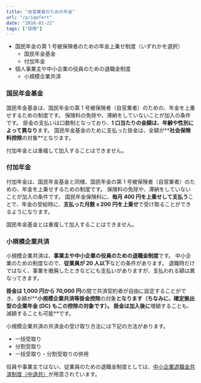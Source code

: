 ```yaml
---
title: "自営業者のための年金"
url: "/p/iqefert"
date: "2016-01-22"
tags: ["保険"]
---
```


- 国民年金の第 1 号被保険者のための年金上乗せ制度（いずれかを選択）
  - 国民年金基金
  - 付加年金
- 個人事業主や中小企業の役員のための退職金制度
  - 小規模企業共済


### 国民年金基金

国民年金基金は、国民年金の第 1 号被保険者（自営業者）のための、年金を上乗せするための制度です。
保険料の免除や、滞納をしていないことが加入の条件です。
掛金の支払いは口数制となっており、**1 口当たりの金額は、年齢や性別によって異なり**ます。
国民年金基金のために支払った掛金は、全額が**<b>社会保険料控除</b>の対象**となります。

付加年金とは重複して加入することはできません。


### 付加年金

付加年金は、国民年金基金と同様、国民年金の第 1 号被保険者（自営業者）のための、年金を上乗せするための制度です。
保険料の免除や、滞納をしていないことが加入の条件です。
国民年金保険料に、**毎月 400 円を上乗せして支払う**ことで、年金の受給時に、**支払った月数 x 200 円を上乗せ**で受け取ることができるようになります。

国民年金基金とは重複して加入することはできません。


### 小規模企業共済

小規模企業共済は、**事業主や中小企業の役員のための退職金制度**です。
中小企業のための制度なので、**従業員が 20 人以下**などの条件があります。
退職時だけではなく、事業を撤廃したときなどにも支払いがありますが、支払われる額は異なってきます。

**掛金は 1,000 円から 70,000 円**の間で共済契約者が自由に設定することができ、全額が**<b>小規模企業共済等掛金控除</b>の対象**となります（ちなみに、確定拠出型の企業年金 (DC) もこの控除の対象です）。
掛金は加入後に**増額することも、減額することも可能**です。

小規模企業共済の共済金の受け取り方法には下記の方法があります。

- 一括受取り
- 分割受取り
- 一括受取り・分割受取りの併用

役員や事業主ではない、従業員のための退職金制度としては、[中小企業退職金共済制度（中退共）](/p/dqretu4)が用意されています。

